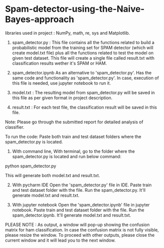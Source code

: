 # Spam-detector-using-the-Naive-Bayes-approach

libraries used in project : NumPy, math, re, sys and Matplotlib.

1. spam_detector.py :
This file contains all the functions related to build a probabilistic model from the training set for SPAM detector (which will create model.txt file) plus all the functions related to test the model on given test dataset. This file will create a single file called result.txt with classification results wether it's SPAM or HAM. 

2. spam_detector.ipynb
As an alternative to 'spam_detector.py'. Has the same code and functionality as 'spam_detector.py'. In case, execution of this file is needed, use jupyter notebook to run it.

2. model.txt :
The resulting model from spam_detector.py will be saved in this file as per given format in project description.

3. result.txt :
For each test file, the classification result will be saved in this file.

Note: Please go through the submitted report for detailed analysis of classifier.

To run the code:
Paste both train and test dataset folders where the spam_detector.py is located. 

1. With command line,
With terminal, go to the folder where the spam_detector.py is located and run below command:

python spam_detector.py

This will generate both model.txt and result.txt.

2. With pycharm IDE
Open the 'spam_detector.py' file in IDE. Paste train and test dataset folder with the file. Run the spam_detector.py. It'll generate model.txt and result.txt.

3. With jupyter notebook
Open the 'spam_detector.ipynb' file in jupyter notebook. Paste train and test dataset folder with the file. Run the spam_detector.ipynb. It'll generate model.txt and result.txt.

PLEASE NOTE : As output, a window will pop-up showing the confusion matrix for ham classification. In case the confusion matrix is not fully visible, please resize the window. To proceed with other outputs, please close the current window and it will lead you to the next window.
